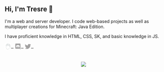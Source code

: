 ## Hi, I'm Tresre 👋
I'm a web and server developer. I code web-based projects as well as multiplayer creations for Minecraft: Java Edition.

I have proficient knowledge in HTML, CSS, SK, and basic knowledge in JS.

<a href="https://tresre.dev" target="_blank" rel="noopener noreferrer"><img align="center" src="logo.png" style="height: 4%; width: 4%;">&nbsp;&nbsp;</a>
<a href="https://tresre.dev/discord" target="_blank" rel="noopener noreferrer"><img align="center" src="discord.png" style="height: 4%; width: 4%;">&nbsp;&nbsp;</a>
<a href="https://twitter.com/tresreee" target="_blank" rel="noopener noreferrer"><img align="center" src="twitter.png" style="height: 4%; width: 4%;">&nbsp;&nbsp;</a>
#
<p align="center" style="text-align: center; margin: auto;"><img scrolling="no" src="https://lanyard.cnrad.dev/api/225399479790993408?borderRadius=15px&idleMessage=Developing%20Something...&hideStatus=true" frameborder="0"></img></p>
